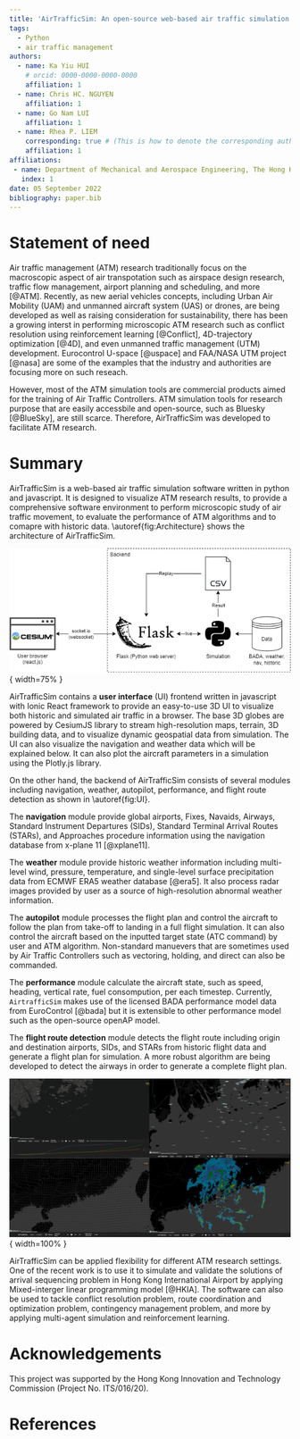 ```yaml
---
title: 'AirTrafficSim: An open-source web-based air traffic simulation platform.'
tags:
  - Python
  - air traffic management
authors:
  - name: Ka Yiu HUI
    # orcid: 0000-0000-0000-0000
    affiliation: 1
  - name: Chris HC. NGUYEN
    affiliation: 1
  - name: Go Nam LUI
    affiliation: 1
  - name: Rhea P. LIEM
    corresponding: true # (This is how to denote the corresponding author)
    affiliation: 1
affiliations:
 - name: Department of Mechanical and Aerospace Engineering, The Hong Kong University of Science and Technology, Hong Kong
   index: 1
date: 05 September 2022
bibliography: paper.bib
---
```


# Statement of need

Air traffic management (ATM) research traditionally focus on the macroscopic aspect of air transpotation such as airspace design research, traffic flow management, airport planning and scheduling, and more [@ATM]. Recently, as new aerial vehicles concepts, including Urban Air Mobility (UAM) and unmanned aircraft system (UAS) or drones, are being developed as well as raising consideration for sustainability, there has been a growing interst in performing microscopic ATM research such as conflict resolution using reinforcement learning [@Conflict], 4D-trajectory optimization [@4D], and even unmanned traffic management (UTM) development. Eurocontrol U-space [@uspace] and FAA/NASA UTM project [@nasa] are some of the examples that the industry and authorities are focusing more on such reseach. 

However, most of the ATM simulation tools are commercial products aimed for the training of Air Traffic Controllers. ATM simulation tools for research purpose that are easily accessbile and open-source, such as Bluesky [@BlueSky], are still scarce. Therefore, AirTrafficSim was developed to facilitate ATM research. 

# Summary

AirTrafficSim is a web-based air traffic simulation software written in python and javascript. It is designed to visualize ATM research results, to provide a comprehensive software environment to perform microscopic study of air traffic movement, to evaluate the performance of ATM algorithms and to comapre with historic data. \autoref{fig:Architecture} shows the architecture of AirTrafficSim.

![Architecture of AirTrafficSim.\label{fig:Architecture}](figures/Architecture.png){ width=75% }

AirTrafficSim contains a **user interface** (UI) frontend written in javascript with Ionic React framework to provide an easy-to-use 3D UI to visualize both historic and simulated air traffic in a browser. The base 3D globes are powered by CesiumJS library to stream high-resolution maps, terrain, 3D building data, and to visualize dynamic geospatial data from simulation. The UI can also visualize the navigation and weather data which will be explained below. It can also plot the aircraft parameters in a simulation using the Plotly.js library.

On the other hand, the backend of AirTrafficSim consists of several modules including navigation, weather, autopilot, performance, and flight route detection as shown in \autoref{fig:UI}. 

The **navigation** module provide global airports, Fixes, Navaids, Airways, Standard Instrument Departures (SIDs), Standard Terminal Arrival Routes (STARs), and Approaches procedure information using the navigation database from x-plane 11 [@xplane11]. 

The **weather** module provide historic weather information including multi-level wind, pressure, temperature, and single-level surface precipitation data from ECMWF ERA5 weather database [@era5]. It also process radar images provided by user as a source of high-resolution abnormal weather information.

The **autopilot** module processes the flight plan and control the aircraft to follow the plan from take-off to landing in a full flight simulation. It can also control the aircraft based on the inputted target state (ATC command) by user and ATM algorithm. Non-standard manuevers that are sometimes used by Air Traffic Controllers such as vectoring, holding, and direct can also be commanded.

The **performance** module calculate the aircraft state, such as speed, heading, vertical rate, fuel consompution, per each timestep. Currently, `AirtrafficSim` makes use of the licensed BADA performance model data from EuroControl [@bada] but it is extensible to other performance model such as the open-source openAP model.

The **flight route detection** module detects the flight route including origin and destination airports, SIDs, and STARs from historic flight data and generate a flight plan for simulation. A more robust algorithm are being developed to detect the airways in order to generate a complete flight plan.

![UI of AirTrafficSim showcasing different features. (Upper left: Fuel consumption of simulated flight. Upper right: Navigation waypoints. Lower left: ECMWF ERA5 Wind data. Lower right: HKO 256km radar image.)\label{fig:UI}](figures/UI.png){ width=100% }

AirTrafficSim can be applied flexibility for different ATM research settings. One of the recent work is to use it to simulate and validate the solutions of arrival sequencing problem in Hong Kong International Airport by applying Mixed-interger linear programming model [@HKIA]. The software can also be used to tackle conflict resolution problem, route coordination and optimization problem, contingency management problem, and more by applying multi-agent simulation and reinforcement learning.

# Acknowledgements

This project was supported by the Hong Kong Innovation and Technology Commission (Project No. ITS/016/20).

# References